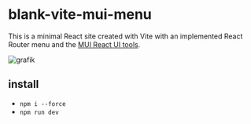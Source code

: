 # blank-vite-mui-menu

This is a minimal React site created with Vite with an implemented React Router menu and the [MUI React UI tools](https://mui.com).

![grafik](https://user-images.githubusercontent.com/446574/202610565-8f649444-2f10-47d0-9403-6cb3c31cd212.png)

## install

- `npm i --force`
- `npm run dev`
